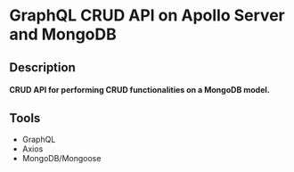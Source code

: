 # GraphQL CRUD API on Apollo Server and MongoDB

## Description
#### CRUD API for performing CRUD functionalities on a MongoDB model.

## Tools
- GraphQL
- Axios
- MongoDB/Mongoose
